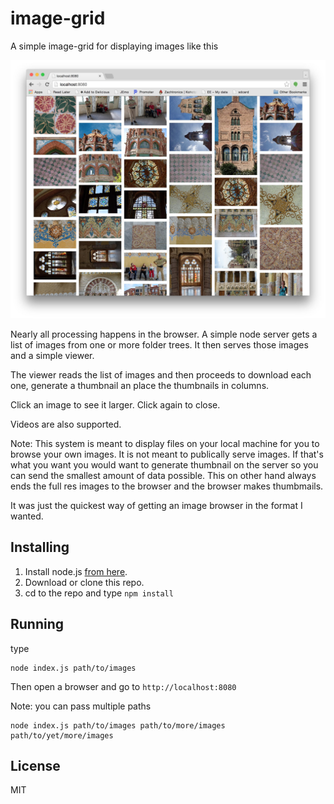 ﻿# image-grid

A simple image-grid for displaying images like this

<img src="images/screenshot-01.jpg" />

Nearly all processing happens in the browser. A simple node server gets a list of
images from one or more folder trees. It then serves those images and a simple viewer.

The viewer reads the list of images and then proceeds to download each one, generate
a thumbnail an place the thumbnails in columns.

Click an image to see it larger. Click again to close.

Videos are also supported.

Note: This system is meant to display files on your local machine for you to browse your
own images. It is not meant to publically serve images. If that's what you want you
would want to generate thumbnail on the server so you can send the smallest amount of
data possible. This on other hand always ends the full res images to the browser and
the browser makes thumbmails.

It was just the quickest way of getting an image browser in the format I wanted.

## Installing

1.  Install node.js [from here](http://nodejs.org/en/download/).
2.  Download or clone this repo.
3.  cd to the repo and type `npm install`

## Running

type

    node index.js path/to/images

Then open a browser and go to `http://localhost:8080`

Note: you can pass multiple paths

    node index.js path/to/images path/to/more/images path/to/yet/more/images

## License

MIT


